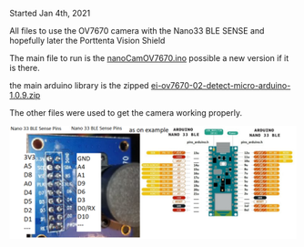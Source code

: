 Started Jan 4th, 2021

All files to use the OV7670 camera with the Nano33 BLE SENSE and hopefully later the Porttenta Vision Shield


The main file to run is the [nanoCamOV7670.ino](nanoCamOV7670.ino) possible a new version if it is there.

the main arduino library is the zipped [ei-ov7670-02-detect-micro-arduino-1.0.9.zip](ei-ov7670-02-detect-micro-arduino-1.0.11.zip)


The other files were used to get the camera working properly.


![pinout-for-ov7670-and-nano33-ble-sense.png](pinout-for-ov7670-and-nano33-ble-sense.png)

